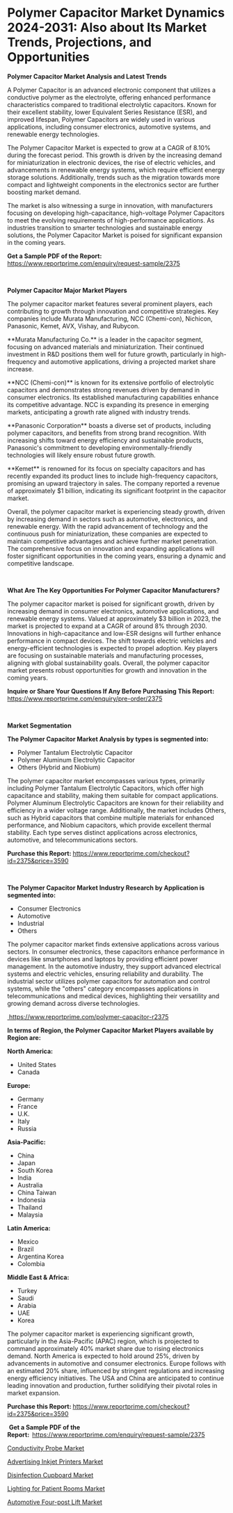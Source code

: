 <p><h1>Polymer Capacitor Market Dynamics 2024-2031: Also about Its Market Trends, Projections, and Opportunities</h1></p><p><strong>Polymer Capacitor Market Analysis and Latest Trends</strong></p>
<p><p>A Polymer Capacitor is an advanced electronic component that utilizes a conductive polymer as the electrolyte, offering enhanced performance characteristics compared to traditional electrolytic capacitors. Known for their excellent stability, lower Equivalent Series Resistance (ESR), and improved lifespan, Polymer Capacitors are widely used in various applications, including consumer electronics, automotive systems, and renewable energy technologies. </p><p>The Polymer Capacitor Market is expected to grow at a CAGR of 8.10% during the forecast period. This growth is driven by the increasing demand for miniaturization in electronic devices, the rise of electric vehicles, and advancements in renewable energy systems, which require efficient energy storage solutions. Additionally, trends such as the migration towards more compact and lightweight components in the electronics sector are further boosting market demand. </p><p>The market is also witnessing a surge in innovation, with manufacturers focusing on developing high-capacitance, high-voltage Polymer Capacitors to meet the evolving requirements of high-performance applications. As industries transition to smarter technologies and sustainable energy solutions, the Polymer Capacitor Market is poised for significant expansion in the coming years.</p></p>
<p><strong>Get a Sample PDF of the Report:&nbsp;</strong> <a href="https://www.reportprime.com/enquiry/request-sample/2375">https://www.reportprime.com/enquiry/request-sample/2375</a></p>
<p>&nbsp;</p>
<p><strong>Polymer Capacitor Major Market Players</strong></p>
<p><p>The polymer capacitor market features several prominent players, each contributing to growth through innovation and competitive strategies. Key companies include Murata Manufacturing, NCC (Chemi-con), Nichicon, Panasonic, Kemet, AVX, Vishay, and Rubycon.</p><p>**Murata Manufacturing Co.** is a leader in the capacitor segment, focusing on advanced materials and miniaturization. Their continued investment in R&D positions them well for future growth, particularly in high-frequency and automotive applications, driving a projected market share increase.</p><p>**NCC (Chemi-con)** is known for its extensive portfolio of electrolytic capacitors and demonstrates strong revenues driven by demand in consumer electronics. Its established manufacturing capabilities enhance its competitive advantage. NCC is expanding its presence in emerging markets, anticipating a growth rate aligned with industry trends.</p><p>**Panasonic Corporation** boasts a diverse set of products, including polymer capacitors, and benefits from strong brand recognition. With increasing shifts toward energy efficiency and sustainable products, Panasonic's commitment to developing environmentally-friendly technologies will likely ensure robust future growth. </p><p>**Kemet** is renowned for its focus on specialty capacitors and has recently expanded its product lines to include high-frequency capacitors, promising an upward trajectory in sales. The company reported a revenue of approximately $1 billion, indicating its significant footprint in the capacitor market.</p><p>Overall, the polymer capacitor market is experiencing steady growth, driven by increasing demand in sectors such as automotive, electronics, and renewable energy. With the rapid advancement of technology and the continuous push for miniaturization, these companies are expected to maintain competitive advantages and achieve further market penetration. The comprehensive focus on innovation and expanding applications will foster significant opportunities in the coming years, ensuring a dynamic and competitive landscape.</p></p>
<p>&nbsp;</p>
<p><strong>What Are The Key Opportunities For Polymer Capacitor Manufacturers?</strong></p>
<p><p>The polymer capacitor market is poised for significant growth, driven by increasing demand in consumer electronics, automotive applications, and renewable energy systems. Valued at approximately $3 billion in 2023, the market is projected to expand at a CAGR of around 8% through 2030. Innovations in high-capacitance and low-ESR designs will further enhance performance in compact devices. The shift towards electric vehicles and energy-efficient technologies is expected to propel adoption. Key players are focusing on sustainable materials and manufacturing processes, aligning with global sustainability goals. Overall, the polymer capacitor market presents robust opportunities for growth and innovation in the coming years.</p></p>
<p><strong>Inquire or Share Your Questions If Any Before Purchasing This Report:</strong> <a href="https://www.reportprime.com/enquiry/pre-order/2375">https://www.reportprime.com/enquiry/pre-order/2375</a></p>
<p>&nbsp;</p>
<p><strong>Market Segmentation</strong></p>
<p><strong>The Polymer Capacitor Market Analysis by types is segmented into:</strong></p>
<p><ul><li>Polymer Tantalum Electrolytic Capacitor</li><li>Polymer Aluminum Electrolytic Capacitor</li><li>Others (Hybrid and Niobium)</li></ul></p>
<p><p>The polymer capacitor market encompasses various types, primarily including Polymer Tantalum Electrolytic Capacitors, which offer high capacitance and stability, making them suitable for compact applications. Polymer Aluminum Electrolytic Capacitors are known for their reliability and efficiency in a wider voltage range. Additionally, the market includes Others, such as Hybrid capacitors that combine multiple materials for enhanced performance, and Niobium capacitors, which provide excellent thermal stability. Each type serves distinct applications across electronics, automotive, and telecommunications sectors.</p></p>
<p><strong>Purchase this Report:&nbsp;</strong><a href="https://www.reportprime.com/checkout?id=2375&price=3590">https://www.reportprime.com/checkout?id=2375&price=3590</a></p>
<p>&nbsp;</p>
<p><strong>The Polymer Capacitor Market Industry Research by Application is segmented into:</strong></p>
<p><ul><li>Consumer Electronics</li><li>Automotive</li><li>Industrial</li><li>Others</li></ul></p>
<p><p>The polymer capacitor market finds extensive applications across various sectors. In consumer electronics, these capacitors enhance performance in devices like smartphones and laptops by providing efficient power management. In the automotive industry, they support advanced electrical systems and electric vehicles, ensuring reliability and durability. The industrial sector utilizes polymer capacitors for automation and control systems, while the "others" category encompasses applications in telecommunications and medical devices, highlighting their versatility and growing demand across diverse technologies.</p></p>
<p><a href="https://www.reportprime.com/polymer-capacitor-r2375">&nbsp;https://www.reportprime.com/polymer-capacitor-r2375</a></p>
<p><strong>In terms of Region, the Polymer Capacitor Market Players available by Region are:</strong></p>
<p>
    <p> <strong> North America: </strong>
        <ul>
            <li>United States</li>
            <li>Canada</li>
        </ul>
        </p> 
    <p> <strong> Europe: </strong>
        <ul>
            <li>Germany</li>
            <li>France</li>
            <li>U.K.</li>
            <li>Italy</li>
            <li>Russia</li>
        </ul>
        </p> 
    <p> <strong> Asia-Pacific: </strong>
        <ul>
            <li>China</li>
            <li>Japan</li>
            <li>South Korea</li>
            <li>India</li>
            <li>Australia</li>
            <li>China Taiwan</li>
            <li>Indonesia</li>
            <li>Thailand</li>
            <li>Malaysia</li>
        </ul>
        </p> 
    <p> <strong> Latin America: </strong>
        <ul>
            <li>Mexico</li>
            <li>Brazil</li>
            <li>Argentina Korea</li>
            <li>Colombia</li>
        </ul>
        </p> 
    <p> <strong> Middle East & Africa: </strong>
        <ul>
            <li>Turkey</li>
            <li>Saudi</li>
            <li>Arabia</li>
            <li>UAE</li>
            <li>Korea</li>
        </ul>
    </p>
    </p>
<p><p>The polymer capacitor market is experiencing significant growth, particularly in the Asia-Pacific (APAC) region, which is projected to command approximately 40% market share due to rising electronics demand. North America is expected to hold around 25%, driven by advancements in automotive and consumer electronics. Europe follows with an estimated 20% share, influenced by stringent regulations and increasing energy efficiency initiatives. The USA and China are anticipated to continue leading innovation and production, further solidifying their pivotal roles in market expansion.</p></p>
<p><strong>Purchase this Report: </strong><a href="https://www.reportprime.com/checkout?id=2375&price=3590">https://www.reportprime.com/checkout?id=2375&price=3590</a></p>
<p>&nbsp;<strong>Get a Sample PDF of the Report:&nbsp;&nbsp;</strong><a href="https://www.reportprime.com/enquiry/request-sample/2375">https://www.reportprime.com/enquiry/request-sample/2375</a></p>
<p><strong></strong></p>
<p><p><a href="https://github.com/AshrafKhan865/Market-Research-Report-List-1/blob/main/conductivity-probe-market.md">Conductivity Probe Market</a></p><p><a href="https://medium.com/@samirmayert67/global-advertising-inkjet-printers-market-is-projected-to-grow-at-a-cagr-of-10-2-5a3099ad3aa0?postPublishedType=initial">Advertising Inkjet Printers Market</a></p><p><a href="https://www.linkedin.com/pulse/global-disinfection-cupboard-market-analysis-trends-forecasts-rg2pf?trackingId=hH1FjM6mTWq8qT%2BywVogbA%3D%3D">Disinfection Cupboard Market</a></p><p><a href="https://issuu.com/reportprime-2/docs/lighting-for-patient-rooms-market-s_e9f0fb1becab0d">Lighting for Patient Rooms Market</a></p><p><a href="https://medium.com/@tracey.gray97887/global-automotive-four-post-lift-industry-research-report-competitive-landscape-market-size-e4ea313a10c6">Automotive Four-post Lift Market</a></p></p>